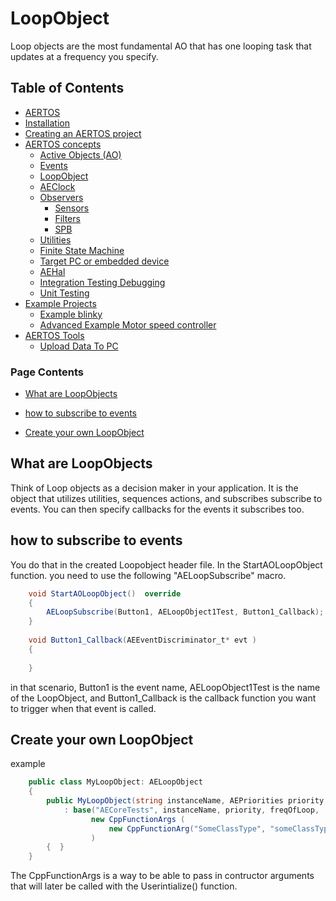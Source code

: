 
# LoopObject
<!--  
//UserCode_Sectiona
-->
Loop objects are the most fundamental AO that  has one looping task that updates at a frequency you specify. 
<!--  
//UserCode_Sectiona_end
-->

## Table of Contents
- [AERTOS](https://github.com/haditj66/AERTOSCopy)
- [Installation](https://github.com/haditj66/AERTOSCopy/blob/master/doc/Installation.md)
- [Creating an AERTOS project](https://github.com/haditj66/AERTOSCopy/blob/master/doc/Creating_an_AERTOS_project.md)
- [AERTOS concepts](https://github.com/haditj66/AERTOSCopy/blob/master/doc/AERTOS_concepts.md)
    - [Active Objects (AO)](https://github.com/haditj66/AERTOSCopy/blob/master/doc/concepts/AOs.md)
    - [Events](https://github.com/haditj66/AERTOSCopy/blob/master/doc/concepts/Events.md)
    - [LoopObject](https://github.com/haditj66/AERTOSCopy/blob/master/doc/concepts/LoopObject.md)
    - [AEClock](https://github.com/haditj66/AERTOSCopy/blob/master/doc/concepts/AEClock.md)
    - [Observers](https://github.com/haditj66/AERTOSCopy/blob/master/doc/concepts/Observers.md)
        - [Sensors](https://github.com/haditj66/AERTOSCopy/blob/master/doc/concepts/observers/Sensors.md)
        - [Filters](https://github.com/haditj66/AERTOSCopy/blob/master/doc/concepts/observers/Filters.md)
        - [SPB](https://github.com/haditj66/AERTOSCopy/blob/master/doc/concepts/observers/SPB.md)
    - [Utilities](https://github.com/haditj66/AERTOSCopy/blob/master/doc/concepts/Utilities.md)
    - [Finite State Machine](https://github.com/haditj66/AERTOSCopy/blob/master/doc/concepts/FSM.md)
    - [Target PC or embedded device](https://github.com/haditj66/AERTOSCopy/blob/master/doc/concepts/Target_PC_Or_Embed.md)
    - [AEHal](https://github.com/haditj66/AERTOSCopy/blob/master/doc/concepts/AEHal.md)
    - [Integration Testing Debugging](https://github.com/haditj66/AERTOSCopy/blob/master/doc/concepts/IntegrationTesting.md)
    - [Unit Testing](https://github.com/haditj66/AERTOSCopy/blob/master/doc/concepts/UnitTesting.md)
- [Example Projects](https://github.com/haditj66/AERTOSCopy/blob/master/doc/Examples.md)
    - [Example blinky](https://github.com/haditj66/AERTOSCopy/blob/master/doc/example/blinky.md)
    - [Advanced Example Motor speed controller](https://github.com/haditj66/AERTOSCopy/blob/master/doc/example/motor_speed_controller.md)
- [AERTOS Tools](https://github.com/haditj66/AERTOSCopy/blob/master/doc/AERTOS_TOOLS.md)
    - [Upload Data To PC](https://github.com/haditj66/AERTOSCopy/blob/master/doc/tools/UploadDataToPC.md)
 

### Page Contents
- [What are LoopObjects](#what-are-loopobjects)

- [how to subscribe to events](#how-to-subscribe-to-events)

- [Create your own LoopObject](#create-your-own-loopobject)



<!--  
//UserCode_Sectionb
//UserCode_Sectionb_end
 -->
 
## What are LoopObjects
<!--  
 //UserCode_Sectionwhatareloopobjects
 -->
Think of Loop objects as a decision maker in your application. It is the object that utilizes utilities, sequences actions, and subscribes subscribe to events. You can then specify callbacks for the events it subscribes too. 
<!--  
//UserCode_Sectionwhatareloopobjects_end
-->
## how to subscribe to events
<!--  
 //UserCode_Sectionhowtosubscribetoevents
  -->
You do that in the created Loopobject header file. In the StartAOLoopObject function.  you need to use the following "AELoopSubscribe" macro. 
```csharp
    void StartAOLoopObject()  override
	{ 
		AELoopSubscribe(Button1, AELoopObject1Test, Button1_Callback); 
	}
	
	void Button1_Callback(AEEventDiscriminator_t* evt )
	{
		
	}
```
in that scenario, Button1 is the event name, AELoopObject1Test is the name of the LoopObject, and Button1_Callback is the callback function you want to trigger when that event is called.
<!--  
//UserCode_Sectionhowtosubscribetoevents_end
-->
## Create your own LoopObject
<!--  
 //UserCode_Sectioncreateyourownloopobject
 -->
example 
```csharp
    public class MyLoopObject: AELoopObject
    {
        public MyLoopObject(string instanceName, AEPriorities priority, int freqOfLoop)
            : base("AECoreTests", instanceName, priority, freqOfLoop,
                  new CppFunctionArgs (
                      new CppFunctionArg("SomeClassType", "someClassType",false))
                  )
        {  }
    }
```
The CppFunctionArgs  is a way to be able to pass in contructor arguments that will later be called with the Userintialize() function. 
 <!--  
//UserCode_Sectioncreateyourownloopobject_end
-->


 
